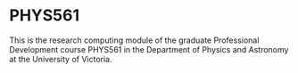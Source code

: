 # PHYS561

This is the research computing module of the graduate Professional Development course PHYS561 in the Department of Physics and Astronomy at the University of Victoria.